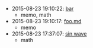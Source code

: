 - 2015-08-23 19:10:22: [bar](./markdown/bar.md)
    - memo, math
- 2015-08-23 19:10:17: [foo.md](./markdown/foo.md)
    - memo
- 2015-08-23 17:37:07: [sin wave](./ipynb/sin.ipynb)
    - math
